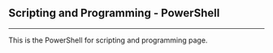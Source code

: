 ## Scripting and Programming - PowerShell

-----

This is the PowerShell for scripting and programming page.
